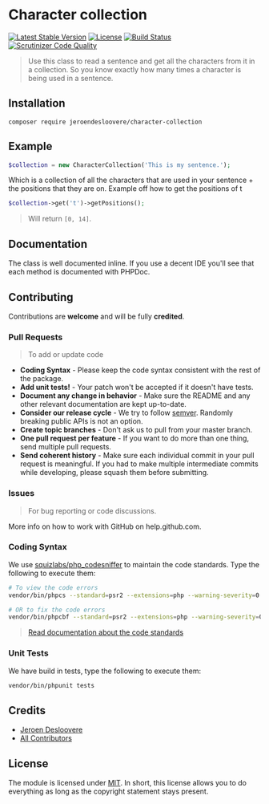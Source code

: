 # Character collection

[![Latest Stable Version](http://img.shields.io/packagist/v/jeroendesloovere/character-collection.svg)](https://packagist.org/packages/jeroendesloovere/character-collection)
[![License](http://img.shields.io/badge/license-MIT-lightgrey.svg)](https://github.com/jeroendesloovere/character-collection/blob/master/LICENSE)
[![Build Status](https://travis-ci.org/jeroendesloovere/character-collection.svg?branch=new-version)](https://travis-ci.org/jeroendesloovere/character-collection)
[![Scrutinizer Code Quality](https://scrutinizer-ci.com/g/jeroendesloovere/character-collection/badges/quality-score.png?b=master)](https://scrutinizer-ci.com/g/jeroendesloovere/character-collection/?branch=new-version)

> Use this class to read a sentence and get all the characters from it in a collection. So you know exactly how many times a character is being used in a sentence.

## Installation

```
composer require jeroendesloovere/character-collection
```

## Example

```php
$collection = new CharacterCollection('This is my sentence.');
```

Which is a collection of all the characters that are used in your sentence + the positions that they are on.
Example off how to get the positions of t
```php
$collection->get('t')->getPositions();
```
> Will return `[0, 14]`.

## Documentation

The class is well documented inline. If you use a decent IDE you'll see that each method is documented with PHPDoc.

## Contributing

Contributions are **welcome** and will be fully **credited**.

### Pull Requests

> To add or update code

- **Coding Syntax** - Please keep the code syntax consistent with the rest of the package.
- **Add unit tests!** - Your patch won't be accepted if it doesn't have tests.
- **Document any change in behavior** - Make sure the README and any other relevant documentation are kept up-to-date.
- **Consider our release cycle** - We try to follow [semver](http://semver.org/). Randomly breaking public APIs is not an option.
- **Create topic branches** - Don't ask us to pull from your master branch.
- **One pull request per feature** - If you want to do more than one thing, send multiple pull requests.
- **Send coherent history** - Make sure each individual commit in your pull request is meaningful. If you had to make multiple intermediate commits while developing, please squash them before submitting.

### Issues

> For bug reporting or code discussions.

More info on how to work with GitHub on help.github.com.

### Coding Syntax

We use [squizlabs/php_codesniffer](https://packagist.org/packages/squizlabs/php_codesniffer) to maintain the code standards.
Type the following to execute them:
```bash
# To view the code errors
vendor/bin/phpcs --standard=psr2 --extensions=php --warning-severity=0 --report=full "src"

# OR to fix the code errors
vendor/bin/phpcbf --standard=psr2 --extensions=php --warning-severity=0 --report=full "src"
```
> [Read documentation about the code standards](https://github.com/squizlabs/PHP_CodeSniffer/wiki)

### Unit Tests

We have build in tests, type the following to execute them:
```bash
vendor/bin/phpunit tests
```

## Credits

- [Jeroen Desloovere](https://github.com/jeroendesloovere)
- [All Contributors](https://github.com/jeroendesloovere/character-collection/contributors)

## License

The module is licensed under [MIT](./LICENSE.md). In short, this license allows you to do everything as long as the copyright statement stays present.
